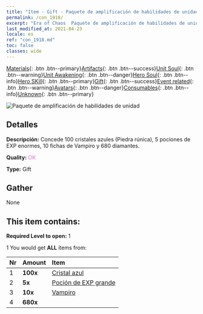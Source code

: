 ```yaml
---
title: "Item - Gift - Paquete de amplificación de habilidades de unidad"
permalink: /con_1918/
excerpt: "Era of Chaos  Paquete de amplificación de habilidades de unidad"
last_modified_at: 2021-04-23
locale: es
ref: "con_1918.md"
toc: false
classes: wide
---
```

 [Materials](/ItemsES/){: .btn .btn--primary}[Artifacts](/ItemsES/Artifacts/){: .btn .btn--success}[Unit Soul](/ItemsES/UnitSoul/){: .btn .btn--warning}[Unit Awakening](/ItemsES/UnitAwakening/){: .btn .btn--danger}[Hero Soul](/ItemsES/HeroSoul/){: .btn .btn--info}[Hero SKill](/ItemsES/HeroSkill/){: .btn .btn--primary}[Gift](/ItemsES/Gift/){: .btn .btn--success}[Event related](/ItemsES/Events/){: .btn .btn--warning}[Avatars](/ItemsES/Avatars/){: .btn .btn--danger}[Consumables](/ItemsES/Consumables/){: .btn .btn--info}[Unknown](/ItemsES/Unknown/){: .btn .btn--primary}

 ![Paquete de amplificación de habilidades de unidad](/images/t/i_907541.png)

## Detalles
 **Descripción:** Concede 100 cristales azules (Piedra rúnica), 5 pociones de EXP enormes, 10 fichas de Vampiro y 680 diamantes.

 **Quality:** <span style="color: #DA70D6">OK</span>

 **Type:** Gift

## Gather

  None

## This item contains:

 **Required Level to open:** 1

 1 You would get **ALL** items  from:

  | Nr | Amount |     Item    |
  |:---|:-------|:------------|
  | 1 |  **100x** | [Cristal azul](/ItemsES/con_716/) |  | 
  | 2 |  **5x** | [Poción de EXP grande](/ItemsES/con_702/) |  | 
  | 3 |  **10x** | [Vampiro](/ItemsES/unt_211/) |  | 
  | 4 |  **680x** | <i class="fas fa-gem"/> |  | 
